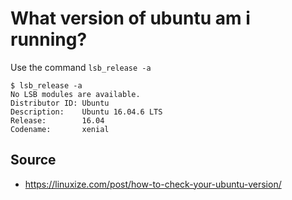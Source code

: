 ﻿# What version of ubuntu am i running?

Use the command `lsb_release -a`

	$ lsb_release -a
	No LSB modules are available.
	Distributor ID: Ubuntu
	Description:    Ubuntu 16.04.6 LTS
	Release:        16.04
	Codename:       xenial

## Source

* <https://linuxize.com/post/how-to-check-your-ubuntu-version/>